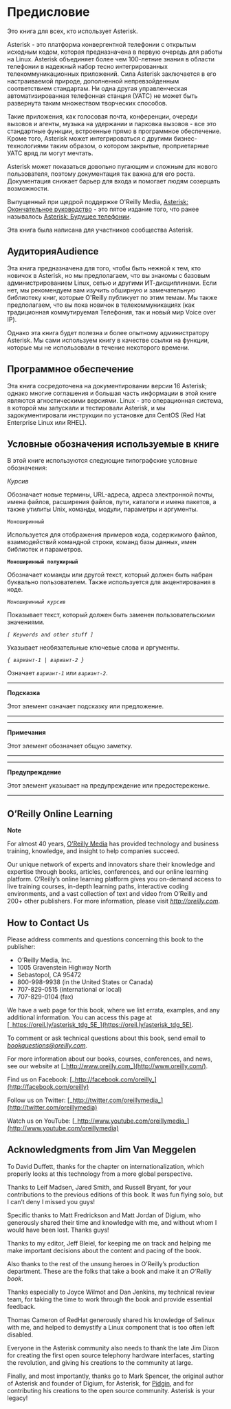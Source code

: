 # Предисловие

Это книга для всех, кто использует Asterisk.

Asterisk - это платформа конвергентной телефонии с открытым исходным кодом, которая предназначена в первую очередь для работы на Linux. Asterisk объединяет более чем 100-летние знания в области телефонии в надежный набор тесно интегрированных телекоммуникационных приложений. Сила Asterisk заключается в его настраиваемой природе, дополненной непревзойденным соответствием стандартам. Ни одна другая управленческая автоматизированная телефонная станция \(УАТС\) не может быть развернута таким множеством творческих способов.

Такие приложения, как голосовая почта, конференции, очереди вызовов и агенты, музыка на удержании и парковка вызовов - все это стандартные функции, встроенные прямо в программное обеспечение. Кроме того, Asterisk может интегрироваться с другими бизнес-технологиями таким образом, о котором закрытые, проприетарные УАТС вряд ли могут мечтать.

Asterisk может показаться довольно пугающим и сложным для нового пользователя, поэтому документация так важна для его роста. Документация снижает барьер для входа и помогает людям созерцать возможности.

Выпущенный при щедрой поддержке O'Reilly Media, [Asterisk: Окончательное руководство](http://shop.oreilly.com/product/0636920025894.do) - это пятое издание того, что ранее называлось [Asterisk: Будущее телефонии](http://shop.oreilly.com/product/9780596510480.do).

Эта книга была написана для участников сообщества Asterisk.

## АудиторияAudience

Эта книга предназначена для того, чтобы быть нежной к тем, кто новичок в Asterisk, но мы предполагаем, что вы знакомы с базовым администрированием Linux, сетью и другими ИТ-дисциплинами. Если нет, мы рекомендуем вам изучить обширную и замечательную библиотеку книг, которые O'Reilly публикует по этим темам. Мы также предполагаем, что вы пока новичок в телекоммуникациях \(как традиционная коммутируемая Телефония, так и новый мир Voice over IP\).

Однако эта книга будет полезна и более опытному администратору Asterisk. Мы сами используем книгу в качестве ссылки на функции, которые мы не использовали в течение некоторого времени.

## Программное обеспечение

Эта книга сосредоточена на документировании версии 16 Asterisk; однако многие соглашения и большая часть информации в этой книге являются агностическими версиями. Linux - это операционная система, в которой мы запускали и тестировали Asterisk, и мы задокументировали инструкции по установке для CentOS \(Red Hat Enterprise Linux или RHEL\).

## Условные обозначения используемые в книге

В этой книге используются следующие типографские условные обозначения:

_Курсив_

Обозначает новые термины, URL-адреса, адреса электронной почты, имена файлов, расширения файлов, пути, каталоги и имена пакетов, а также утилиты Unix, команды, модули, параметры и аргументы.

`Моноширинный`

Используется для отображения примеров кода, содержимого файлов, взаимодействий командной строки, команд базы данных, имен библиотек и параметров.

**`Моноширинный полужирный`**

Обозначает команды или другой текст, который должен быть набран буквально пользователем. Также используется для акцентирования в коде.

_`Моноширинный курсив`_

Показывает текст, который должен быть заменен пользовательскими значениями.

_`[ Keywords and other stuff ]`_

Указывает необязательные ключевые слова и аргументы.

_`{ вариант-1 | вариант-2 }`_

Означает _`вариант-1`_ или _`вариант-2`_.

---

**Подсказка**

Этот элемент означает подсказку или предложение.

---

---

**Примечания**

Этот элемент обозначает общую заметку.

---

---

**Предупреждение**

Этот элемент указывает на предупреждение или предостережение.

---

## O’Reilly Online Learning

**Note**

For almost 40 years, [O’Reilly Media](http://oreilly.com/) has provided technology and business training, knowledge, and insight to help companies succeed.

 Our unique network of experts and innovators share their knowledge and expertise through books, articles, conferences, and our online learning platform. O’Reilly’s online learning platform gives you on-demand access to live training courses, in-depth learning paths, interactive coding environments, and a vast collection of text and video from O’Reilly and 200+ other publishers. For more information, please visit [_http://oreilly.com_](http://www.oreilly.com/).

## How to Contact Us

Please address comments and questions concerning this book to the publisher:

* O’Reilly Media, Inc.
* 1005 Gravenstein Highway North
* Sebastopol, CA 95472
* 800-998-9938 (in the United States or Canada)
* 707-829-0515 (international or local)
* 707-829-0104 (fax)

We have a web page for this book, where we list errata, examples, and any additional information. You can access this page at [_https://oreil.ly/asterisk_tdg_5E_](https://oreil.ly/asterisk_tdg_5E).

To comment or ask technical questions about this book, send email to [_bookquestions@oreilly.com_](mailto:bookquestions@oreilly.com).

For more information about our books, courses, conferences, and news, see our website at [_http://www.oreilly.com_](http://www.oreilly.com/).

Find us on Facebook: [_http://facebook.com/oreilly_](http://facebook.com/oreilly)

Follow us on Twitter: [_http://twitter.com/oreillymedia_](http://twitter.com/oreillymedia)

Watch us on YouTube: [_http://www.youtube.com/oreillymedia_](http://www.youtube.com/oreillymedia)

## Acknowledgments from Jim Van Meggelen

To David Duffett, thanks for the chapter on internationalization, which properly looks at this technology from a more global perspective.

Thanks to Leif Madsen, Jared Smith, and Russell Bryant, for your contributions to the previous editions of this book. It was fun flying solo, but I can’t deny I missed you guys!

Specific thanks to Matt Fredrickson and Matt Jordan of Digium, who generously shared their time and knowledge with me, and without whom I would have been lost. Thanks guys!

Thanks to my editor, Jeff Bleiel, for keeping me on track and helping me make important decisions about the content and pacing of the book.

Also thanks to the rest of the unsung heroes in O’Reilly’s production department. These are the folks that take a book and make it an _O’Reilly book_.

Thanks especially to Joyce Wilmot and Dan Jenkins, my technical review team, for taking the time to work through the book and provide essential feedback.

Thomas Cameron of RedHat generously shared his knowledge of Selinux with me, and helped to demystify a Linux component that is too often left disabled.

Everyone in the Asterisk community also needs to thank the late Jim Dixon for creating the first open source telephony hardware interfaces, starting the revolution, and giving his creations to the community at large.

Finally, and most importantly, thanks go to Mark Spencer, the original author of Asterisk and founder of Digium, for Asterisk, for [Pidgin](http://www.pidgin.im/), and for contributing his creations to the open source community. Asterisk is your legacy!
